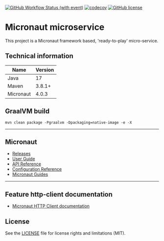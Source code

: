 [![GitHub Workflow Status (with event)](https://img.shields.io/github/actions/workflow/status/starichkov/micronaut-micro-service/maven.yml?style=for-the-badge)](https://github.com/starichkov/micronaut-micro-service/actions/workflows/maven.yml)
[![codecov](https://img.shields.io/codecov/c/github/starichkov/micronaut-micro-service?style=for-the-badge)](https://app.codecov.io/github/starichkov/micronaut-micro-service)
[![GitHub license](https://img.shields.io/github/license/starichkov/micronaut-micro-service?style=for-the-badge)](https://github.com/starichkov/micronaut-micro-service/blob/main/LICENSE.md)

Micronaut microservice
=
This project is a Micronaut framework based, 'ready-to-play' micro-service.

## Technical information

| Name      | Version |
|-----------|---------|
| Java      | 17      |
| Maven     | 3.8.1+  |
| Micronaut | 4.0.3   |

## GraalVM build

```
mvn clean package -Pgraalvm -Dpackaging=native-image -e -X
```

---

## Micronaut

- [Releases](https://github.com/micronaut-projects/micronaut-core/releases)
- [User Guide](https://docs.micronaut.io/latest/guide/index.html)
- [API Reference](https://docs.micronaut.io/latest/api/index.html)
- [Configuration Reference](https://docs.micronaut.io/latest/guide/configurationreference.html)
- [Micronaut Guides](https://guides.micronaut.io/index.html)

---

## Feature http-client documentation

- [Micronaut HTTP Client documentation](https://docs.micronaut.io/latest/guide/index.html#httpClient)

## License

See the [LICENSE](LICENSE.md) file for license rights and limitations (MIT).
